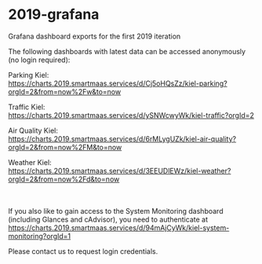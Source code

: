 # 2019-grafana
Grafana dashboard exports for the first 2019 iteration

The following dashboards with latest data can be accessed anonymously (no login required):

Parking Kiel:<br> 
https://charts.2019.smartmaas.services/d/Cj5oHQsZz/kiel-parking?orgId=2&from=now%2Fw&to=now

Traffic Kiel:<br> 
https://charts.2019.smartmaas.services/d/ySNWcwyWk/kiel-traffic?orgId=2

Air Quality Kiel:<br> 
https://charts.2019.smartmaas.services/d/6rMLygUZk/kiel-air-quality?orgId=2&from=now%2FM&to=now

Weather Kiel:<br> 
https://charts.2019.smartmaas.services/d/3EEUDlEWz/kiel-weather?orgId=2&from=now%2Fd&to=now

<br/><br/>
If you also like to gain access to the System Monitoring dashboard (including Glances and cAdvisor), you need to authenticate at<br>
https://charts.2019.smartmaas.services/d/94mAjCyWk/kiel-system-monitoring?orgId=1

Please contact us to request login credentials.
 

